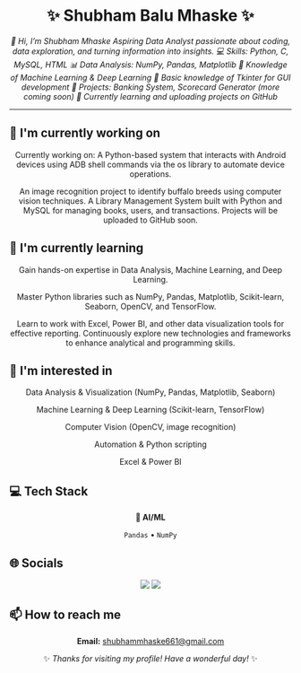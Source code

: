 <div align="center">

# ✨ Shubham Balu Mhaske ✨

<p><em>👋 Hi, I’m Shubham Mhaske
Aspiring Data Analyst passionate about coding, data exploration, and turning information into insights.
💻 Skills: Python, C, MySQL, HTML
📊 Data Analysis: NumPy, Pandas, Matplotlib
🤖 Knowledge of Machine Learning & Deep Learning
🎨 Basic knowledge of Tkinter for GUI development
🚀 Projects: Banking System, Scorecard Generator (more coming soon)
📂 Currently learning and uploading projects on GitHub</em></p>

<hr>

</div>

## 🔭 I'm currently working on

<div align="center"><p>Currently working on:
A Python-based system that interacts with Android devices using ADB shell commands via the os library to automate device operations.

An image recognition project to identify buffalo breeds using computer vision techniques.
A Library Management System built with Python and MySQL for managing books, users, and transactions.
Projects will be uploaded to GitHub soon.</p></div>

## 🌱 I'm currently learning

<div align="center"><p>Gain hands-on expertise in Data Analysis, Machine Learning, and Deep Learning.

Master Python libraries such as NumPy, Pandas, Matplotlib, Scikit-learn, Seaborn, OpenCV, and TensorFlow.

Learn to work with Excel, Power BI, and other data visualization tools for effective reporting.
Continuously explore new technologies and frameworks to enhance analytical and programming skills.</p></div>

## 👀 I'm interested in

<div align="center"><p>Data Analysis & Visualization (NumPy, Pandas, Matplotlib, Seaborn)

Machine Learning & Deep Learning (Scikit-learn, TensorFlow)

Computer Vision (OpenCV, image recognition)

Automation & Python scripting

Excel & Power BI</p></div>

## 💻 Tech Stack

<div align="center">

**🧠 AI/ML**

`Pandas` • `NumPy`

</div>

## 🌐 Socials

<div align="center">

<a href="https://github.com/shubhammhaske-6610"><img src="https://img.shields.io/badge/github-%23121011.svg?style=for-the-badge&logo=github&logoColor=white"></a> <a href="www.linkedin.com/in/ shubham-mhaske-594019299"><img src="https://img.shields.io/badge/linkedin-%230077B5.svg?style=for-the-badge&logo=linkedin&logoColor=white"></a> 

</div>

## 📫 How to reach me

<div align="center">

**Email:** shubhammhaske661@gmail.com

</div>

<div align="center">

✨ *Thanks for visiting my profile! Have a wonderful day!* ✨

</div>
